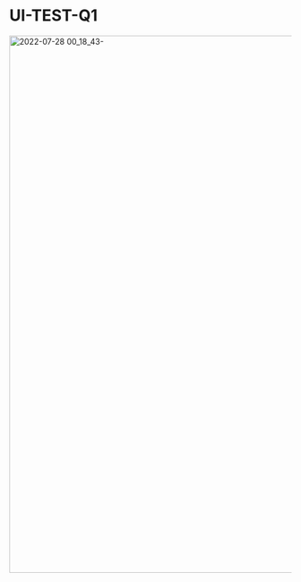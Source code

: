# UI-TEST-Q1


<img width="960" alt="2022-07-28 00_18_43-" src="https://user-images.githubusercontent.com/84279800/181351121-46b16200-f899-44ed-99a6-d1ce8c762f03.png">
